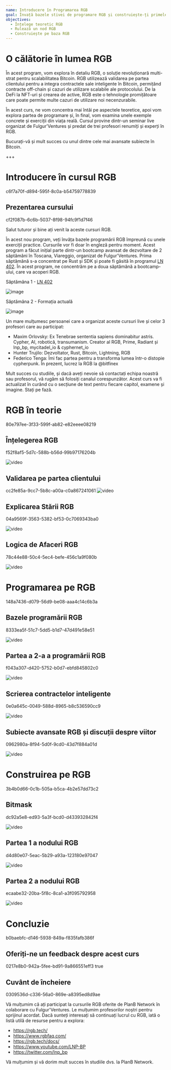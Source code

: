 ```yaml
---
name: Introducere în Programarea RGB
goal: Învață bazele stivei de programare RGB și construiește-ți primele aplicații RGB
objectives:
  - Înțelege teoretic RGB
  - Rulează un nod RGB
  - Construiește pe baza RGB
---
```


# O călătorie în lumea RGB

În acest program, vom explora în detaliu RGB, o soluție revoluționară multi-strat pentru scalabilitatea Bitcoin. RGB utilizează validarea pe partea clientului pentru a integra contractele sale inteligente în Bitcoin, permițând contracte off-chain și cazuri de utilizare scalabile ale protocolului. De la DeFi la NFT-uri și crearea de active, RGB este o tehnologie promițătoare care poate permite multe cazuri de utilizare noi necenzurabile.

În acest curs, ne vom concentra mai întâi pe aspectele teoretice, apoi vom explora partea de programare și, în final, vom examina unele exemple concrete și exerciții din viața reală. Cursul provine dintr-un seminar live organizat de Fulgur'Ventures și predat de trei profesori renumiți și experți în RGB.

Bucurați-vă și mult succes cu unul dintre cele mai avansate subiecte în Bitcoin.

+++

# Introducere în cursul RGB
<partId>c6f7a70f-d894-595f-8c0a-b54759778839</partId>

## Prezentarea cursului
<chapterId>cf2f087b-6c6b-5037-8f98-94fc9f1d7f46</chapterId>

Salut tuturor și bine ați venit la aceste cursuri RGB.

În acest nou program, veți învăța bazele programării RGB împreună cu unele exerciții practice. Cursurile vor fi doar în engleză pentru moment. Acest program a făcut inițial parte dintr-un bootcamp avansat de dezvoltare de 2 săptămâni în Toscana, Viareggio, organizat de Fulgur'Ventures. Prima săptămână s-a concentrat pe Rust și SDK și poate fi găsită în programul [LN 402](https://planb.network/courses/ln402). În acest program, ne concentrăm pe a doua săptămână a bootcamp-ului, care va acoperi RGB.

Săptămâna 1 - [LN 402](https://planb.network/courses/ln402)

![image](assets/image/1.webp)

Săptămâna 2 - Formația actuală

![image](assets/image/2.webp)

Un mare mulțumesc persoanei care a organizat aceste cursuri live și celor 3 profesori care au participat:

- Maxim Orlovsky: Ex Tenebrae sententia sapiens dominabitur astris. Cypher, AI, robotică, transumanism. Creator al RGB, Prime, Radiant și lnp_bp, mycitadel_io & cyphernet_io
- Hunter Trujilo: Dezvoltator, Rust, Bitcoin, Lightning, RGB
- Federico Tenga: Îmi fac partea pentru a transforma lumea într-o distopie cypherpunk. În prezent, lucrez la RGB la @bitfinex

Mult succes cu studiile, și dacă aveți nevoie să contactați echipa noastră sau profesorul, vă rugăm să folosiți canalul corespunzător. Acest curs va fi actualizat în curând cu o secțiune de text pentru fiecare capitol, examene și imagine. Stați pe fază.

# RGB în teorie
<partId>80e797ee-3f33-599f-ab82-e82eeee08219</partId>

## Înțelegerea RGB
<chapterId>f52f8af5-5d7c-588b-b56d-99b97176204b</chapterId>

![video](https://youtu.be/AF2XbifPGXM)

## Validarea pe partea clientului
<chapterId>cc2fe85a-9cc7-5b8c-a00a-c0a867241061</chapterId>
![video](https://youtu.be/FS6PDprWl5Q)
## Explicarea Stării RGB
<chapterId>04a9569f-3563-5382-bf53-0c7069343ba0</chapterId>

![video](https://youtu.be/tmAVdyXGmj4)

## Logica de Afaceri RGB
<chapterId>78c44e88-50c4-5ec4-befe-456c1a9f080b</chapterId>

![video](https://youtu.be/lUTjeuM0oTA)

# Programarea pe RGB
<partId>148a7436-d079-56d9-be08-aaa4c14c6b3a</partId>

## Bazele programării RGB
<chapterId>8333ea5f-51c7-5dd5-b1d7-47d491e58e51</chapterId>

![video](https://youtu.be/Uo1UoxiImsI)

## Partea a 2-a a programării RGB
<chapterId>f043a307-d420-5752-b0d7-ebfd845802c0</chapterId>

![video](https://youtu.be/sVoKIi-1XbY)

## Scrierea contractelor inteligente
<chapterId>0e0a645c-0049-588d-8965-b8c536590cc9</chapterId>

![video](https://youtu.be/GRwS-NvWF3I)

## Subiecte avansate RGB și discuții despre viitor
<chapterId>0962980a-8f94-5d0f-9cd0-43d7f884a01d</chapterId>

![video](https://youtu.be/mqCupTlDbA0)

# Construirea pe RGB
<partId>3b4b0d66-0c1b-505a-b5ca-4b2e57dd73c2</partId>

## Bitmask	
<chapterId>dc92a5e8-ed93-5a3f-bcd0-d433932842f4</chapterId>

![video](https://youtu.be/nbUtV8GOR_U)

## Partea 1 a nodului RGB
<chapterId>d4d80e07-5eac-5b29-a93a-123180e97047</chapterId>

![video](https://youtu.be/5iAhsgCSL3U)

## Partea 2 a nodului RGB
<chapterId>ecaabe32-20ba-5f8c-8ca1-a3f095792958</chapterId>

![video](https://youtu.be/piQQH4Q2nr0)


# Concluzie
<partId>b0baebfc-d146-5938-849a-f835fafb386f</partId>



## Oferiți-ne un feedback despre acest curs
<chapterId>0217e8b0-942a-5fee-bd91-9a866551eff3</chapterId>
<isCourseReview>true</isCourseReview>

## Cuvânt de încheiere
<chapterId>0309536d-c336-56a0-869e-a8395ed8d9ae</chapterId>

Vă mulțumim că ați participat la cursurile RGB oferite de PlanB Network în colaborare cu Fulgur'Ventures. Le mulțumim profesorilor noștri pentru sprijinul acordat. Dacă sunteți interesați să continuați lucrul cu RGB, iată o listă utilă de resurse pentru a explora:

- https://rgb.tech/
- https://www.rgbfaq.com/
- https://rgb.tech/docs/
- https://www.youtube.com/LNP-BP
- https://twitter.com/lnp_bp

Vă mulțumim și vă dorim mult succes în studiile dvs. la PlanB Network.